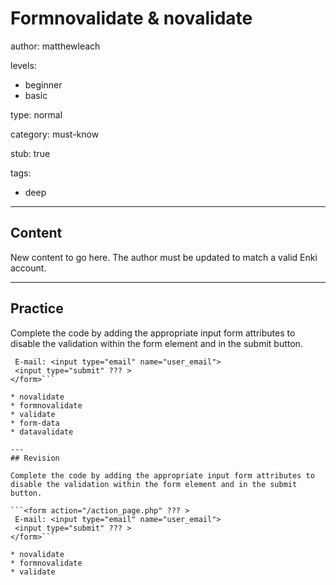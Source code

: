 # Formnovalidate & novalidate
author: matthewleach

levels:
  - beginner
  - basic

type: normal

category: must-know

stub: true

tags:
  - deep


---
## Content

New content to go here. The author must be updated to match a valid Enki account.

---
## Practice

Complete the code by adding the appropriate input form attributes to disable the validation within the form element and in the submit button.

```<form action="/action_page.php" ??? >
 E-mail: <input type="email" name="user_email">
 <input type="submit" ??? >
</form>```

* novalidate 
* formnovalidate
* validate 
* form-data
* datavalidate

---
## Revision

Complete the code by adding the appropriate input form attributes to disable the validation within the form element and in the submit button.

```<form action="/action_page.php" ??? >
 E-mail: <input type="email" name="user_email">
 <input type="submit" ??? >
</form>```

* novalidate 
* formnovalidate
* validate

